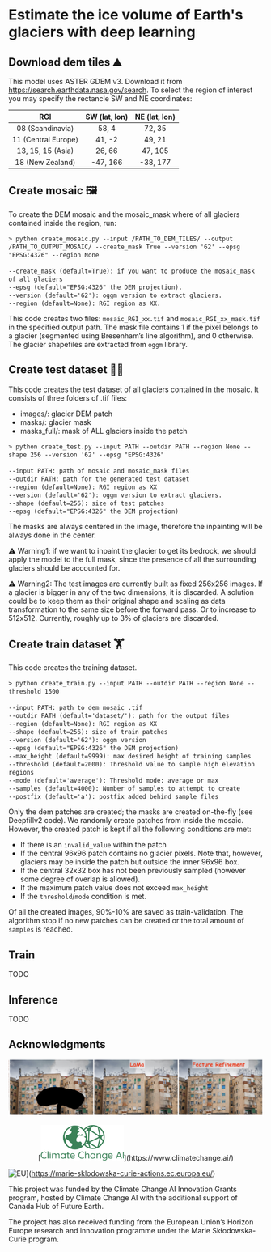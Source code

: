 # Estimate the ice volume of Earth's glaciers with deep learning

<!--
<p align="center">
  <img
  src="images/logo.png"
  alt="Alt text"
  title="Optional title"
  style="display: inline-block; margin: 0 auto; max-width: 50px"
  width="300"
  >
</p>
-->

## Download dem tiles ⛰️
This model uses ASTER GDEM v3. 
Download it from https://search.earthdata.nasa.gov/search. 
 To select the region of interest you may specify the rectancle SW and NE coordinates:

| RGI | SW (lat, lon) | NE (lat, lon)|
| :---:  | :---: | :---: |
| 08 (Scandinavia)  | 58, 4 | 72, 35 |
| 11 (Central Europe)  | 41, -2 | 49, 21 |
| 13, 15, 15 (Asia) | 26, 66 | 47, 105 |
| 18 (New Zealand) | -47, 166 | -38, 177 |

## Create mosaic 🖼
To create the DEM mosaic and the mosaic_mask where of all glaciers contained inside the region, run:
```
> python create_mosaic.py --input /PATH_TO_DEM_TILES/ --output /PATH_TO_OUTPUT_MOSAIC/ --create_mask True --version '62' --epsg "EPSG:4326" --region None

--create_mask (default=True): if you want to produce the mosaic_mask of all glaciers
--epsg (default="EPSG:4326" the DEM projection).
--version (default='62'): oggm version to extract glaciers.
--region (default=None): RGI region as XX.
```
This code creates two files: ```mosaic_RGI_xx.tif``` and ```mosaic_RGI_xx_mask.tif``` in the specified output path.
The mask file contains 1 if the pixel belongs to a glacier (segmented using Bresenham’s line algorithm), and 0 otherwise.
The glacier shapefiles are extracted from ```oggm``` library.

## Create test dataset 🕵🏿
This code creates the test dataset of all glaciers contained in the mosaic. It consists of three folders of .tif files: 
- images/: glacier DEM patch
- masks/: glacier mask 
- masks_full/: mask of ALL glaciers inside the patch

```
> python create_test.py --input PATH --outdir PATH --region None --shape 256 --version '62' --epsg "EPSG:4326"
 
--input PATH: path of mosaic and mosaic_mask files
--outdir PATH: path for the generated test dataset
--region (default=None): RGI region as XX
--version (default='62'): oggm version to extract glaciers.
--shape (default=256): size of test patches
--epsg (default="EPSG:4326" the DEM projection)
```
The masks are always centered in the image, therefore the inpainting will be always done in the center.

⚠️ Warning1: if we want to inpaint the glacier to get its bedrock, we should apply the model to the full mask, since the
presence of all the surrounding glaciers should be accounted for.  

⚠️ Warning2: The test images are currently built as fixed 256x256 images. If a glacier is bigger in any of the two 
dimensions, it is discarded. A solution could be to keep them as their original shape and scaling as data transformation
to the same size before the forward pass. Or to increase to 512x512. Currently, roughly up to 3% of glaciers are discarded.

## Create train dataset 🏋️
This code creates the training dataset. 
```
> python create_train.py --input PATH --outdir PATH --region None --threshold 1500

--input PATH: path to dem mosaic .tif
--outdir PATH (default='dataset/'): path for the output files
--region (default=None): RGI region as XX
--shape (default=256): size of train patches
--version (default='62'): oggm version
--epsg (default="EPSG:4326" the DEM projection)
--max_height (default=9999): max desired height of training samples
--threshold (default=2000): Threshold value to sample high elevation regions
--mode (default='average'): Threshold mode: average or max
--samples (default=4000): Number of samples to attempt to create
--postfix (default='a'): postfix added behind sample files
```

Only the dem patches are created; the masks are created on-the-fly (see Deepfillv2 code).
We randomly create patches from inside the mosaic. However, the created patch is kept if all the following conditions are met: 
- If there is an ```invalid_value``` within the patch
- If the central 96x96 patch contains no glacier pixels. Note that, however, glaciers may be inside the patch but outside
the inner 96x96 box.
- If the central 32x32 box has not been previously sampled (however some degree of overlap is allowed).
- If the maximum patch value does not exceed ```max_height```
- If the ```threshold```/```mode``` condition is met.

Of all the created images, 90%-10% are saved as train-validation. The algorithm stop if no new patches can be created or
the total amount of ```samples``` is reached.

## Train
TODO

## Inference
TODO

## Acknowledgments

<p align="center">
  <img src="https://raw.githubusercontent.com/senya-ashukha/senya-ashukha.github.io/master/images/FeatureRefinement.png" />
</p>

<p align="center">
 [<img alt="CCAI" src="img/logo_CCAI.png" height="70" />](https://www.climatechange.ai/)
</p>

<img aligh="right" alt="EU" src="img/logoEU.png" height="70">](https://marie-sklodowska-curie-actions.ec.europa.eu/)

This project was funded by the Climate Change AI Innovation Grants program,
hosted by Climate Change AI with the additional support of Canada Hub of Future
Earth.

The project has also received funding from the European Union’s Horizon Europe research 
and innovation programme under the Marie Skłodowska-Curie program.
